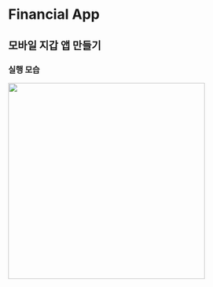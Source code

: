 # Financial App

## 모바일 지갑 앱 만들기

### 실행 모습
<img src="https://user-images.githubusercontent.com/95911613/211908990-e0eea1c8-3af1-4fff-a933-352dfe4afbbb.png" width = "400">
